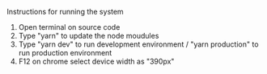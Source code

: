 Instructions for running the system
1. Open terminal on source code
2. Type "yarn" to update the node moudules
3. Type "yarn dev" to run development environment / "yarn production" to run production environment
4. F12 on chrome select device width as "390px"
